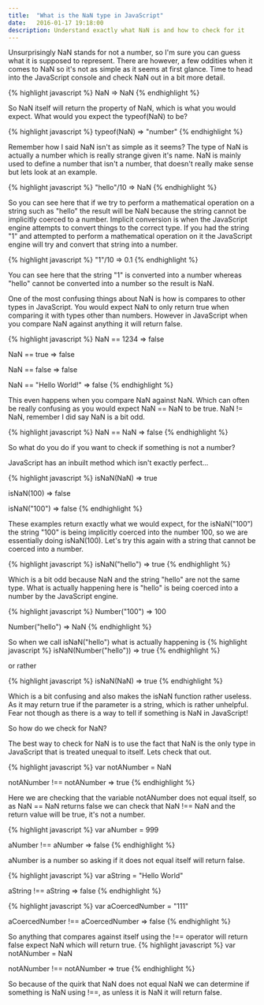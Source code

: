 ```yaml
---
title:  "What is the NaN type in JavaScript"
date:   2016-01-17 19:18:00
description: Understand exactly what NaN is and how to check for it
---
```


Unsurprisingly NaN stands for not a number, so I'm sure you can guess what it is supposed  to represent. There are however, a few
oddities when it comes to NaN so it's not as simple as it seems at first glance. Time to head into the JavaScript console and 
check NaN out in a bit more detail.

{% highlight javascript %}
NaN
=> NaN
{% endhighlight %}

So NaN itself will return the property of NaN, which is what you would expect. What would you expect the typeof(NaN) to be? 

{% highlight javascript %}
typeof(NaN)
=> "number"
{% endhighlight %}

Remember how I said NaN isn't as simple as it seems? The type of NaN is actually a number which is really strange given it's name. NaN is mainly used to define a number that isn't a number, that doesn't really make sense but lets look at an example.

{% highlight javascript %}
"hello"/10
=> NaN
{% endhighlight %}

So you can see here that if we try to perform a mathematical operation on a string such as "hello" the result will be NaN because the string cannot be implicitly coerced to a number. Implicit conversion is when the JavaScript engine attempts to convert things to the correct type. If you had the string "1" and attempted to perform a mathematical operation on it the JavaScript engine will try and convert that string into a number. 

{% highlight javascript %}
"1"/10
=> 0.1
{% endhighlight %}

You can see here that the string "1" is converted into a number whereas "hello" cannot be converted into a number so the result is NaN.

One of the most confusing things about NaN is how is compares to other types in JavaScript. You would expect NaN to only return true when comparing it with types other than numbers. However in JavaScript when you compare NaN against anything it will return false.

{% highlight javascript %}
NaN == 1234
=> false

NaN == true
=> false

NaN == false
=> false

NaN == "Hello World!"
=> false
{% endhighlight %}

This even happens when you compare NaN against NaN. Which can often be really confusing as you would expect NaN == NaN to be true.  NaN != NaN, remember I did say NaN is a bit odd.

{% highlight javascript %}
NaN == NaN
=> false
{% endhighlight %}

So what do you do if you want to check if something is not a number?

JavaScript has an inbuilt method which isn't exactly perfect...

{% highlight javascript %}
isNaN(NaN)
=> true

isNaN(100)
=> false

isNaN("100")
=> false
{% endhighlight %}

These examples return exactly what we would expect, for the isNaN("100") the string "100" is being implicitly coerced into the number 100, so we are essentially doing isNaN(100). Let's try this again with a string that cannot be coerced into a number.

{% highlight javascript %}
isNaN("hello")
=> true
{% endhighlight %}

Which is a bit odd because NaN and the string "hello" are not the same type. What is actually happening here is "hello" is being coerced into a number by the JavaScript engine.

{% highlight javascript %}
Number("100")
=> 100

Number("hello")
=> NaN
{% endhighlight %}

So when we call isNaN("hello") what is actually happening is 
{% highlight javascript %}
isNaN(Number("hello"))
=> true
{% endhighlight %}

or rather

{% highlight javascript %}
isNaN(NaN)
=> true
{% endhighlight %}

Which is a bit confusing and also makes the isNaN function rather useless. As it may return true if the parameter is a string, which is rather unhelpful. Fear not though as there is a way to tell if something is NaN in JavaScript!

So how do we check for NaN?

The best way to check for NaN is to use the fact that NaN is the only type in JavaScript that is treated unequal to itself. Lets check that out.

{% highlight javascript %}
var notANumber = NaN

notANumber !== notANumber
=> true
{% endhighlight %} 

Here we are checking that the variable notANumber does not equal itself, so as NaN == NaN returns false we can check that NaN !== NaN and the return value will be true, it's not a number.

{% highlight javascript %}
var aNumber = 999

aNumber !== aNumber
=> false
{% endhighlight %} 

aNumber is a number so asking if it does not equal itself will return false.

{% highlight javascript %}
var aString = "Hello World"

aString !== aString
=> false
{% endhighlight %} 


{% highlight javascript %}
var aCoercedNumber = "111"

aCoercedNumber !== aCoercedNumber
=> false
{% endhighlight %} 

So anything that compares against itself using the !== operator will return false expect NaN which will return true.
{% highlight javascript %}
var notANumber = NaN

notANumber !== notANumber
=> true
{% endhighlight %} 

So because of the quirk that NaN does not equal NaN we can determine if something is NaN using !==, as unless it is NaN it will return false.

